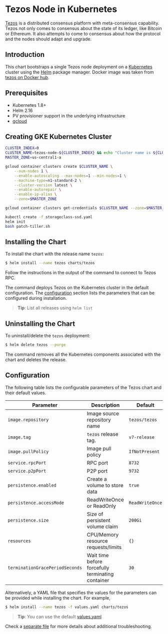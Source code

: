 # Tezos Node in Kubernetes

[Tezos](https://tezos.com) is a distributed consensus platform with meta-consensus capability. Tezos not only comes 
to consensus about the state of its ledger, like Bitcoin or Ethereum.
It also attempts to come to consensus about how the protocol and the nodes should adapt and upgrade.

## Introduction

This chart bootstraps a single Tezos node deployment on a [Kubernetes](http://kubernetes.io) cluster using 
the [Helm](https://helm.sh) package manager. Docker image was taken from 
[tezos on Docker hub](https://hub.docker.com/r/tezos/tezos/tags).

## Prerequisites

- Kubernetes 1.8+
- Helm 2.16
- PV provisioner support in the underlying infrastructure
- [gcloud](https://cloud.google.com/sdk/install)

## Creating GKE Kubernetes Cluster

```bash
CLUSTER_INDEX=0
CLUSTER_NAME=tezos-node-${CLUSTER_INDEX} && echo "Cluster name is ${CLUSTER_NAME}"
MASTER_ZONE=us-central1-a

gcloud container clusters create $CLUSTER_NAME \
    --num-nodes 1 \
    --enable-autoscaling --max-nodes=1 --min-nodes=1 \
    --machine-type=n1-standard-2 \
    --cluster-version latest \
    --enable-autorepair \
    --enable-ip-alias \
    --zone=$MASTER_ZONE

gcloud container clusters get-credentials $CLUSTER_NAME --zone=$MASTER_ZONE

kubectl create -f storageclass-ssd.yaml 
helm init
bash patch-tiller.sh
```

## Installing the Chart

To install the chart with the release name `tezos`:

```bash
$ helm install --name tezos charts/tezos
```

Follow the instructions in the output of the command to connect to Tezos RPC.

The command deploys Tezos on the Kubernetes cluster in the default configuration.
The [configuration](#configuration) section lists the parameters that can be configured during installation.

> **Tip**: List all releases using `helm list`

## Uninstalling the Chart

To uninstall/delete the `tezos` deployment:

```bash
$ helm delete tezos --purge
```

The command removes all the Kubernetes components associated with the chart and deletes the release.

## Configuration

The following table lists the configurable parameters of the Tezos chart and their default values.

Parameter                       | Description                                       | Default
------------------------------- | ------------------------------------------------- | ----------------------------------------------------------
`image.repository`              | Image source repository name                      | `tezos/tezos`
`image.tag`                     | `tezos` release tag.                              | `v7-release`
`image.pullPolicy`              | Image pull policy                                 | `IfNotPresent`
`service.rpcPort`               | RPC port                                          | `8732`
`service.p2pPort`               | P2P port                                          | `9732`
`persistence.enabled`           | Create a volume to store data                     | `true`
`persistence.accessMode`        | ReadWriteOnce or ReadOnly                         | `ReadWriteOnce`
`persistence.size`              | Size of persistent volume claim                   | `200Gi`
`resources`                     | CPU/Memory resource requests/limits               | `{}`
`terminationGracePeriodSeconds` | Wait time before forcefully terminating container | `30`


Alternatively, a YAML file that specifies the values for the parameters can be provided while installing the chart. For example,

```bash
$ helm install --name tezos -f values.yaml charts/tezos
```

> **Tip**: You can use the default [values.yaml](charts/tezos/values.yaml)

Check a [separate file](ops.md) for more details about additional troubleshooting.

